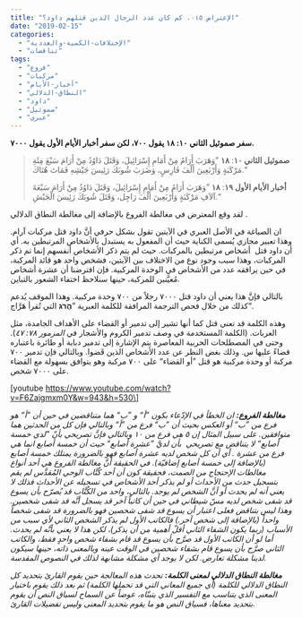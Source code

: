 ```yaml
---
title: "الإعتراض ٠١٥، كم كان عدد الرجال الذين قتلهم داود؟"
date: "2019-02-15"
categories: 
  - "الإختلافات-الكمية-والعددية"
  - "تناقضات"
tags: 
  - "فروع"
  - "مركبات"
  - "أخبار-الأيام"
  - "النطاق-الدلالي"
  - "داود"
  - "صموئيل"
  - "عبري"
---
```


**سفر صموئيل الثاني ١٠: ١٨ يقول ٧٠٠، لكن سفر أخبار الأيام الأول يقول ٧٠٠٠.**

> **صموئيل الثاني ١٠**: **١٨** ”وَهَرَبَ أَرَامُ مِنْ أَمَامِ إِسْرَائِيلَ، وَقَتَلَ دَاوُدُ مِنْ أَرَامَ سَبْعَ مِئَةِ مَرْكَبَةٍ وَأَرْبَعِينَ أَلْفَ فَارِسٍ، وَضَرَبَ شُوبَكَ رَئِيسَ جَيْشِهِ فَمَاتَ هُنَاكَ.“
> 
> **أخبار الأيام الأول ١٩**: **١٨** ”وَهَرَبَ أَرَامُ مِنْ أَمَامِ إِسْرَائِيلَ، وَقَتَلَ دَاوُدُ مِنْ أَرَامَ سَبْعَةَ آلاَفِ مَرْكَبَةٍ وَأَرْبَعِينَ أَلْفَ رَاجِل، وَقَتَلَ شُوبَكَ رَئِيسَ الْجَيْشِ.“

لقد وقع المعترض في مغالطة الفروع بالإضافة إلى مغالطة النطاق الدلالي .

ان الصياغة في الأصل العبري في الآيتين تقول بشكل حرفي أنَّ داود قتل مركبات آرام. وهذا تعبير مجازي يُسمى الكناية حيث أن المفعول به يستبدل بالأشخاص المرتبطين به. أي أن داود قتل  أشخاص مرتبطين بالمركبات. حيث لم يتم ذكر الأشخاص أنفسهم إنما تم ذكر المركبات، وهذا سبب وجود نوع من الاختلاف بين الآيتين، فشخص واحد هو قائد المركبة، في حين يرافقه عدد من الأشخاص في الوحدة المركبية. فإن افترضنا أن عشرة أشخاص مُعيَّنين للمركبة، حينها سنلاحظ اختفاء الشعور بالتباين.

بالتالي فإنَّ هذا يعني أن داود قتل ٧٠٠٠ رجلاً من ٧٠٠ وحدة مركبية. وهذا الموقف يُدعم كذلك من خلال فحص الترجمة المرافقة للكلمة العبرية ”**הֲרֹג** التي تُقرأ هَرَّاج“.

وهذه الكلمة قد تعني قتل كما أنها تشير إلى تدمير أو القضاء على الأهداف الجامدة، مثل العربات. (الكلمة المستخدمة في وصف تدمير الكروم والأشجار في _المزمور ٧٨: ٤٧_). وحتى في المصطلحات الحربية المعاصرة يتم الإشارة إلى تدمير دبابة أو طائرة باعتباره قضاءً عليها س. وذلك بغض النظر عن عدد الأشخاص الذين قَضوا. وبالتالي فإن تدمير ٧٠٠ مركبة أو وحدة مركبية هو قتل ”أو القضاء“ على ٧٠٠ مركبة وهو يتوافق بسهولة مع القضاء على ٧٠٠٠ شخص.

\[youtube https://www.youtube.com/watch?v=F6Zajgmxm0Y&w=943&h=530\]

_**مغالطة الفروع:** ان الخطأ في الإدّعاء بكون ”أ“ و ”ب“ هما متناقضين في حين أن ”أ“ هو فرع من ”ب“ أو العكس بحيث أن ”ب“ فرع من ”أ“ وبالتالي فإن كل من الحدثين هما متوافقين. على سبيل المثال إن ٥ هي فرع من ١٠ وبالتالي فإنَّ تصريحي بأنّ ”لدي خمسة أصابع“ لا يتناقض مع تصريحي  بأن لديَّ ”عشرة أصابع“ حيث أن خمسة أصابع انما هي فرع من عشرة . أي أن كل شخص لديه عشرة أصابع فهو بالضرورة يمتلك خمسة أصابع (بالإضافة إلى خمسة أصابع إضافيّة). في الحقيقة أنَّ مغالطة الفروع هي أحد أنواع مغالطات الإحتجاج من الصمت، فحقيقة كون أن أحد كُتَّاب الوحي المُقدَّس لم يقم بتسجيل حدث من الأحداث أو لم يذكر أحد الأشخاص في تسجيله عن الأحداث فذلك لا يعني أنه لم يحدث أو أنَّ الشخص لم يوجد. بالتالي، واحد من الكُتَّاب قد يُصرّح بأن يسوع قد شفى شخص لديه مسّ شيطاني في حين أن كاتباً آخر قد يسجل أنَّه قد شفى شخصين. وهذا ليس بتناقض فعلى اعتبار أن يسوع قد شفى شخصين فهو بالضرورة قد شفى شخصاً واحداً (بالإضافة إلى شخص آخر.) فالكاتب الأول لم يذكر الشخص الثاني لأي سبب من الأسباب (ربما يكون الشفاء الثاني أقلّ أهمية من أن يذكر)، لكن هذا لا يعني بأنَّه لم يحدث. أما لو أن الكاتب الأول قد صرَّح بأن يسوع قد قام بشفاء شخص واحدٍ فقط، والكاتب الثاني صرَّح بأن يسوع قام بشفاء شخصين في الوقت عينه وبالمعنى ذاته، حينها سيكون لدينا مشكلة تعارض. لكن لا يوجد أي مشكلة مشابهة لذلك في النصوص المقدسة._

_**مغالطة النطاق الدلالي لمعنى الكلمة:** تحدث هذه المعالجة حين يقوم القارئ بتحديد كل النطاق الدلالي للكلمة (أي جميع المعاني التي قد تحملها الكلمة) ثم بعد ذلك يقوم باختيار المعنى الذي يتناسب مع التفسير الذي يتبنّاه، عوضاً عن السماح لسياق النص أن يقوم بتحديد معناها، فسياق النص هو ما يقوم بتحديد المعنى وليس تفضيلات القارئ._
